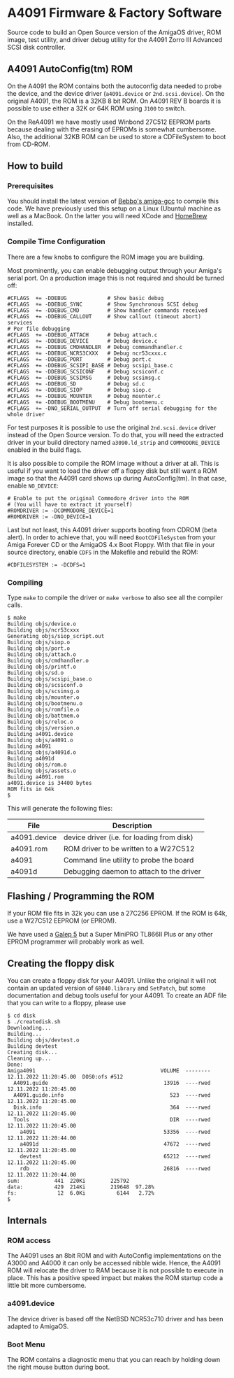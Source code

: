 # A4091 Firmware & Factory Software

Source code to build an Open Source version of the AmigaOS driver, ROM image,
test utility, and driver debug utility for the A4091 Zorro III Advanced SCSI
disk controller.

## A4091 AutoConfig(tm) ROM

On the A4091 the ROM contains both the autoconfig data needed to probe the
device, and the device driver (`a4091.device` or `2nd.scsi.device`). On the
original A4091, the ROM is a 32KB 8 bit ROM. On A4091 REV B boards it is
possible to use either a 32K or 64K ROM using `J100` to switch.

On the ReA4091 we have mostly used Winbond 27C512 EEPROM parts because dealing
with the erasing of EPROMs is somewhat cumbersome. Also, the additional 32KB
ROM can be used to store a CDFileSystem to boot from CD-ROM.

## How to build

### Prerequisites

You should install the latest version of [Bebbo's amiga-gcc](https://github.com/bebbo/amiga-gcc) to compile this code. We have previously used this setup on a Linux (Ubuntu) machine as well as a MacBook. On the latter you will need XCode and [HomeBrew](https://brew.sh) installed.

### Compile Time Configuration

There are a few knobs to configure the ROM image you are building.

Most prominently, you can enable debugging output through your Amiga's serial
port. On a production image this is not required and should be turned off:

```
#CFLAGS  += -DDEBUG             # Show basic debug
#CFLAGS  += -DDEBUG_SYNC        # Show Synchronous SCSI debug
#CFLAGS  += -DDEBUG_CMD         # Show handler commands received
#CFLAGS  += -DDEBUG_CALLOUT     # Show callout (timeout abort) services
# Per file debugging
#CFLAGS  += -DDEBUG_ATTACH      # Debug attach.c
#CFLAGS  += -DDEBUG_DEVICE      # Debug device.c
#CFLAGS  += -DDEBUG_CMDHANDLER  # Debug commandhandler.c
#CFLAGS  += -DDEBUG_NCR53CXXX   # Debug ncr53cxxx.c
#CFLAGS  += -DDEBUG_PORT        # Debug port.c
#CFLAGS  += -DDEBUG_SCSIPI_BASE # Debug scsipi_base.c
#CFLAGS  += -DDEBUG_SCSICONF    # Debug scsiconf.c
#CFLAGS  += -DDEBUG_SCSIMSG     # Debug scsimsg.c
#CFLAGS  += -DDEBUG_SD          # Debug sd.c
#CFLAGS  += -DDEBUG_SIOP        # Debug siop.c
#CFLAGS  += -DDEBUG_MOUNTER     # Debug mounter.c
#CFLAGS  += -DDEBUG_BOOTMENU    # Debug bootmenu.c
#CFLAGS  += -DNO_SERIAL_OUTPUT  # Turn off serial debugging for the whole driver
```

For test purposes it is possible to use the original `2nd.scsi.device` driver
instead of the Open Source version. To do that, you will need the extracted
driver in your build directory named `a3090.ld_strip` and `COMMODORE_DEVICE`
enabled in the build flags.

It is also possible to compile the ROM image without a driver at all. This is
useful if you want to load the driver off a floppy disk but still want a ROM
image so that the A4091 card shows up during AutoConfig(tm). In that case,
enable `NO_DEVICE`:

```
# Enable to put the original Commodore driver into the ROM
# (You will have to extract it yourself)
#ROMDRIVER := -DCOMMODORE_DEVICE=1
#ROMDRIVER := -DNO_DEVICE=1
```

Last but not least, this A4091 driver supports booting from CDROM (beta alert).
In order to achieve that, you will need `BootCDFileSystem` from your Amiga
Forever CD or the AmigaOS 4.x Boot Floppy. With that file in your source
directory, enable `CDFS` in the Makefile and rebuild the ROM:

```
#CDFILESYSTEM := -DCDFS=1
```

### Compiling

Type `make` to compile the driver or `make verbose` to also see all the
compiler calls.

```
$ make
Building objs/device.o
Building objs/ncr53cxxx
Generating objs/siop_script.out
Building objs/siop.o
Building objs/port.o
Building objs/attach.o
Building objs/cmdhandler.o
Building objs/printf.o
Building objs/sd.o
Building objs/scsipi_base.o
Building objs/scsiconf.o
Building objs/scsimsg.o
Building objs/mounter.o
Building objs/bootmenu.o
Building objs/romfile.o
Building objs/battmem.o
Building objs/reloc.o
Building objs/version.o
Building a4091.device
Building objs/a4091.o
Building a4091
Building objs/a4091d.o
Building a4091d
Building objs/rom.o
Building objs/assets.o
Building a4091.rom
a4091.device is 34400 bytes
ROM fits in 64k
$
```

This will generate the following files:


| File         |   Description                              |
|--------------|--------------------------------------------|
| a4091.device | device driver (i.e. for loading from disk) |
| a4091.rom    | ROM driver to be written to a W27C512      |
| a4091        | Command line utility to probe the board    |
| a4091d       | Debugging daemon to attach to the driver   |

## Flashing / Programming the ROM

If your ROM file fits in 32k you can use a 27C256 EPROM. If the ROM is 64k,
use a W27C512 EEPROM (or EPROM).

We have used a [Galep 5](http://www.conitec.net/english/galep5.php)
but a Super MiniPRO TL866II Plus or any other EPROM programmer will
probably work as well.

## Creating the floppy disk

You can create a floppy disk for your A4091. Unlike the original it will not
contain an updated version of `68040.library` and `SetPatch`, but some
documentation and debug tools useful for your A4091. To create an ADF file that
you can write to a floppy, please use

```
$ cd disk
$ ./createdisk.sh
Downloading...
Building...
Building objs/devtest.o
Building devtest
Creating disk...
Cleaning up...
Done:
Amiga4091                                        VOLUME  --------  12.11.2022 11:20:45.00  DOS0:ofs #512
  A4091.guide                                     13916  ----rwed  12.11.2022 11:20:45.00
  A4091.guide.info                                  523  ----rwed  12.11.2022 11:20:45.00
  Disk.info                                         364  ----rwed  12.11.2022 11:20:45.00
  Tools                                             DIR  ----rwed  12.11.2022 11:20:45.00
    a4091                                         53356  ----rwed  12.11.2022 11:20:44.00
    a4091d                                        47672  ----rwed  12.11.2022 11:20:45.00
    devtest                                       65212  ----rwed  12.11.2022 11:20:45.00
    rdb                                           26816  ----rwed  12.11.2022 11:20:44.00
sum:           441  220Ki        225792
data:          429  214Ki        219648  97.28%
fs:             12  6.0Ki          6144   2.72%
$
```

## Internals

### ROM access

The A4091 uses an 8bit ROM and with AutoConfig implementations on the A3000 and
A4000 it can only be accessed nibble wide. Hence, the A4091 ROM will relocate
the driver to RAM because it is not possible to execute in place. This has a
positive speed impact but makes the ROM startup code a little bit more
cumbersome.

### a4091.device

The device driver is based off the NetBSD NCR53c710 driver and has been adapted
to AmigaOS.

### Boot Menu

The ROM contains a diagnostic menu that you can reach by holding down the right
mouse button during boot.

